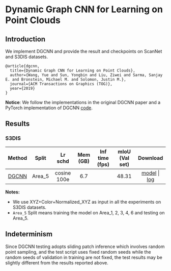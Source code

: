 # Dynamic Graph CNN for Learning on Point Clouds

## Introduction

<!-- [ALGORITHM] -->

We implement DGCNN and provide the result and checkpoints on ScanNet and S3DIS datasets.

```
@article{dgcnn,
  title={Dynamic Graph CNN for Learning on Point Clouds},
  author={Wang, Yue and Sun, Yongbin and Liu, Ziwei and Sarma, Sanjay E. and Bronstein, Michael M. and Solomon, Justin M.},
  journal={ACM Transactions on Graphics (TOG)},
  year={2019}
}
```

**Notice**: We follow the implementations in the original DGCNN paper and a PyTorch implementation of DGCNN [code](https://github.com/AnTao97/dgcnn.pytorch).

## Results

### S3DIS

|                                   Method                                    | Split  |  Lr schd   | Mem (GB) | Inf time (fps) | mIoU (Val set) |         Download         |
| :-------------------------------------------------------------------------: | :----: | :--------: | :------: | :------------: | :------------: | :----------------------: |
| [DGCNN](./dgcnn_32x1_cosine_100e_s3dis_seg-3d-13class.py) | Area_5 | cosine 100e |   6.7    |                |     48.31      | [model](https://download.openmmlab.com/mmdetection3d/v0.1.0_models/dgcnn/dgcnn_32x1_cosine_100e_s3dis_seg-3d-13class/dgcnn_32x1_cosine_100e_s3dis_seg-3d-13class_20210514_143628-4e341a48.pth) &#124; [log](https://download.openmmlab.com/mmdetection3d/v0.1.0_models/dgcnn/dgcnn_32x1_cosine_100e_s3dis_seg-3d-13class/dgcnn_32x1_cosine_100e_s3dis_seg-3d-13class_20210514_143628.log.json) |

**Notes:**

-   We use XYZ+Color+Normalized_XYZ as input in all the experiments on S3DIS datasets.
-   `Area_5` Split means training the model on Area_1, 2, 3, 4, 6 and testing on Area_5.

## Indeterminism

Since DGCNN testing adopts sliding patch inference which involves random point sampling, and the test script uses fixed random seeds while the random seeds of validation in training are not fixed, the test results may be slightly different from the results reported above.
